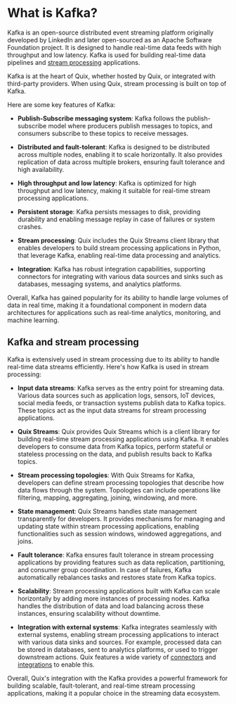 # What is Kafka?

Kafka is an open-source distributed event streaming platform originally developed by LinkedIn and later open-sourced as an Apache Software Foundation project. It is designed to handle real-time data feeds with high throughput and low latency. Kafka is used for building real-time data pipelines and [stream processing](./why-stream-processing.md) applications.

Kafka is at the heart of Quix, whether hosted by Quix, or integrated with third-party providers. When using Quix, stream processing is built on top of Kafka.

Here are some key features of Kafka:

* **Publish-Subscribe messaging system**: Kafka follows the publish-subscribe model where producers publish messages to topics, and consumers subscribe to these topics to receive messages.

* **Distributed and fault-tolerant**: Kafka is designed to be distributed across multiple nodes, enabling it to scale horizontally. It also provides replication of data across multiple brokers, ensuring fault tolerance and high availability.

* **High throughput and low latency**: Kafka is optimized for high throughput and low latency, making it suitable for real-time stream processing applications.

* **Persistent storage**: Kafka persists messages to disk, providing durability and enabling message replay in case of failures or system crashes.

* **Stream processing**: Quix includes the Quix Streams client library that enables developers to build stream processing applications in Python, that leverage Kafka, enabling real-time data processing and analytics.

* **Integration**: Kafka has robust integration capabilities, supporting connectors for integrating with various data sources and sinks such as databases, messaging systems, and analytics platforms.

Overall, Kafka has gained popularity for its ability to handle large volumes of data in real time, making it a foundational component in modern data architectures for applications such as real-time analytics, monitoring, and machine learning.

## Kafka and stream processing

Kafka is extensively used in stream processing due to its ability to handle real-time data streams efficiently. Here's how Kafka is used in stream processing:

* **Input data streams**: Kafka serves as the entry point for streaming data. Various data sources such as application logs, sensors, IoT devices, social media feeds, or transaction systems publish data to Kafka topics. These topics act as the input data streams for stream processing applications.

* **Quix Streams**: Quix provides Quix Streams which is a client library for building real-time stream processing applications using Kafka. It enables developers to consume data from Kafka topics, perform stateful or stateless processing on the data, and publish results back to Kafka topics.

* **Stream processing topologies**: With Quix Streams for Kafka, developers can define stream processing topologies that describe how data flows through the system. Topologies can include operations like filtering, mapping, aggregating, joining, windowing, and more.

* **State management**: Quix Streams handles state management transparently for developers. It provides mechanisms for managing and updating state within stream processing applications, enabling functionalities such as session windows, windowed aggregations, and joins.

* **Fault tolerance**: Kafka ensures fault tolerance in stream processing applications by providing features such as data replication, partitioning, and consumer group coordination. In case of failures, Kafka automatically rebalances tasks and restores state from Kafka topics.

* **Scalability**: Stream processing applications built with Kafka can scale horizontally by adding more instances of processing nodes. Kafka handles the distribution of data and load balancing across these instances, ensuring scalability without downtime.

* **Integration with external systems**: Kafka integrates seamlessly with external systems, enabling stream processing applications to interact with various data sinks and sources. For example, processed data can be stored in databases, sent to analytics platforms, or used to trigger downstream actions. Quix features a wide variety of [connectors](../connectors/index.md) and [integrations](../integrations/overview.md) to enable this.

Overall, Quix's integration with the Kafka provides a powerful framework for building scalable, fault-tolerant, and real-time stream processing applications, making it a popular choice in the streaming data ecosystem.
